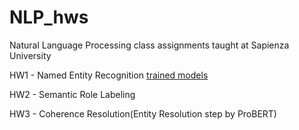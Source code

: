 # NLP_hws
Natural Language Processing class assignments taught at Sapienza University

HW1 - Named Entity Recognition [trained models](https://drive.google.com/drive/folders/1DFHWkWr2QcS-Xe4EGaheQN0RAj9w-DDU?usp=drive_link)

HW2 - Semantic Role Labeling

HW3 - Coherence Resolution(Entity Resolution step by ProBERT)
